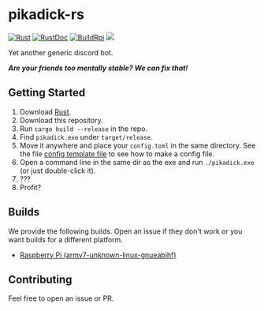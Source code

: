 # pikadick-rs 
[![Rust](https://github.com/ThatAnnoyingKid/pikadick-rs/workflows/Rust/badge.svg)](https://github.com/ThatAnnoyingKid/pikadick-rs)
[![RustDoc](https://github.com/ThatAnnoyingKid/pikadick-rs/workflows/RustDoc/badge.svg)](https://github.com/ThatAnnoyingKid/pikadick-rs)
[![BuildRpi](https://github.com/ThatAnnoyingKid/pikadick-rs/workflows/BuildRpi/badge.svg)](https://github.com/ThatAnnoyingKid/pikadick-rs)
[![](https://tokei.rs/b1/github.com/ThatAnnoyingKid/pikadick-rs)](https://github.com/ThatAnnoyingKid/pikadick-rs)

Yet another generic discord bot.

***Are your friends too mentally stable? We can fix that!***

## Getting Started
1. Download [Rust](https://rustup.rs/).
2. Download this repository.
3. Run `cargo build --release` in the repo.
4. Find `pikadick.exe` under `target/release`.
5. Move it anywhere and place your `config.toml` in the same directory. See the file [config template file](./config.toml.template) to see how to make a config file.
6. Open a command line in the same dir as the exe and run `./pikadick.exe` (or just double-click it). 
7. ???
8. Profit?

## Builds
We provide the following builds. Open an issue if they don't work or you want builds for a different platform.
* [Raspberry Pi (armv7-unknown-linux-gnueabihf)](https://nightly.link/ThatAnnoyingKid/pikadick-rs/workflows/BuildRpi/master/pikadick.zip)

## Contributing
Feel free to open an issue or PR. 